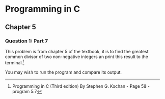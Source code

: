 # Programming in C
## Chapter 5
### Question 1: Part 7

This problem is from chapter 5 of the textbook, it is to find the greatest common divisor of two non-negative integers an print this result to the terminal.[^1]

You may wish to run the program and compare its output.

[^1]: Programming in C (Third edition) By Stephen G. Kochan - Page 58 - program 5.7